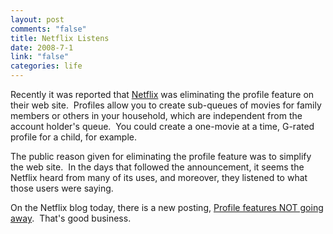 ```yaml
--- 
layout: post
comments: "false"
title: Netflix Listens
date: 2008-7-1
link: "false"
categories: life
---
```

Recently it was reported that <a title="Netflix" href="http://netflix.com">Netflix</a> was eliminating the profile feature on their web site.  Profiles allow you to create sub-queues of movies for family members or others in your household, which are independent from the account holder's queue.  You could create a one-movie at a time, G-rated profile for a child, for example.

The public reason given for eliminating the profile feature was to simplify the web site.  In the days that followed the announcement, it seems the Netflix heard from many of its uses, and moreover, they listened to what those users were saying.

On the Netflix blog today, there is a new posting, <a title="Profile features NOT going away" href="http://blog.netflix.com/2008/06/profiles-feature-not-going-away.html">Profile features NOT going away</a>.  That's good business.
